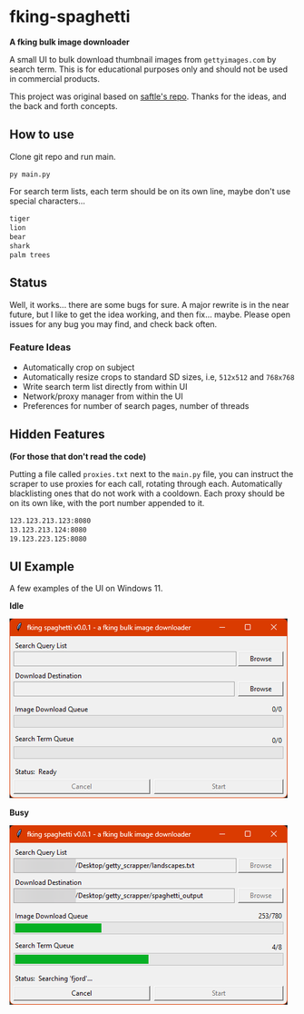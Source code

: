# fking-spaghetti
**A fking bulk image downloader**

A small UI to bulk download thumbnail images from `gettyimages.com` by search term. This is for educational purposes only 
and should not be used in commercial products.

This project was original based on [saftle's repo](https://github.com/saftle/getty_images_thumbnail_scraper).
Thanks for the ideas, and the back and forth concepts.

## How to use
Clone git repo and run main.
```commandline
py main.py
```

For search term lists, each term should be on its own line, maybe don't use special characters...
```text
tiger
lion
bear
shark
palm trees
```

## Status
Well, it works... there are some bugs for sure. A major rewrite is in the near future, but I like to get the idea working,
and then fix... maybe. Please open issues for any bug you may find, and check back often.

### Feature Ideas

- Automatically crop on subject
- Automatically resize crops to standard SD sizes, i.e, `512x512` and `768x768`
- Write search term list directly from within UI
- Network/proxy manager from within the UI
- Preferences for number of search pages, number of threads

## Hidden Features
**(For those that don't read the code)**

Putting a file called `proxies.txt` next to the `main.py` file, you can instruct the scraper to use
proxies for each call, rotating through each. Automatically blacklisting ones that do not work with a cooldown.
Each proxy should be on its own like, with the port number appended to it.

```text
123.123.213.123:8080
13.123.213.124:8080
19.123.223.125:8080
```

## UI Example
A few examples of the UI on Windows 11.

**Idle**

![A preview image of the UI](/.github/ui-1.png)


**Busy**

![A preview image of the UI busy](/.github/ui-2.png)
